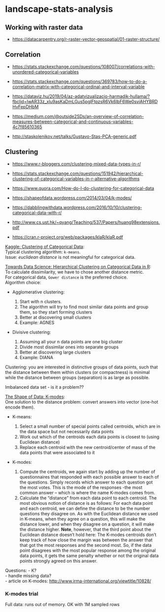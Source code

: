 # landscape-stats-analysis

## Working with raster data

- https://datacarpentry.org/r-raster-vector-geospatial/01-raster-structure/

## Correlation
- https://stats.stackexchange.com/questions/108007/correlations-with-unordered-categorical-variables
- https://stats.stackexchange.com/questions/369783/how-to-do-a-correlation-matrix-with-categorical-ordinal-and-interval-variable

- https://dataviz.hu/2019/04/az-adatvizualizacio-harmadik-hullama/?fbclid=IwAR33z_xlu9asKaDmLGus5pglFtpzsR6Vk6lbF6We0sviAHYBRDHvFepDHbM

- https://medium.com/@outside2SDs/an-overview-of-correlation-measures-between-categorical-and-continuous-variables-4c7f85610365

- http://staskolenikov.net/talks/Gustavo-Stas-PCA-generic.pdf


## Clustering
- https://www.r-bloggers.com/clustering-mixed-data-types-in-r/
- https://stats.stackexchange.com/questions/151942/hierarchical-clustering-of-categorical-variables-in-r-alternative-algorithms
- https://www.quora.com/How-do-I-do-clustering-for-categorical-data
- https://shapeofdata.wordpress.com/2014/03/04/k-modes/

- https://dabblingwithdata.wordpress.com/2016/10/10/clustering-categorical-data-with-r/
- http://www.cs.ust.hk/~qyang/Teaching/537/Papers/huang98extensions.pdf
- https://cran.r-project.org/web/packages/klaR/klaR.pdf

[Kaggle: Clustering of Categorical Data](https://www.kaggle.com/vijjikiran/clustering-of-categorical-data):  
Typical clustering algorithm: `k-means`.  
Issue: _euclidean distance_ is not meaningful for categorical data.  

[Towards Data Science: Hierarchical Clustering on Categorical Data in R](https://towardsdatascience.com/hierarchical-clustering-on-categorical-data-in-r-a27e578f2995):   
To calculate dissimilarity, we have to chose another distance metric.  
For categorical data, `Gower distance` is the preferred choice.   
Algorithm choice:  
- Agglomerative clustering: 
    1. Start with n clusters.   
    2. The algorithm will try to find most similar data points and group them, so they start forming clusters
    3. Better at discovering small clusters  
    4. Example: AGNES  

- Divisive clustering:  
    1. Assuming all your n data points are one big cluster  
    2. Divide most dissimilar ones into separate groups
    3. Better at discovering large clusters  
    4. Example: DIANA  

Clustering: you are interested in distinctive groups of data points, such that the distance between them within clusters (or compactness) is minimal while the distance between groups (separation) is as large as possible.  

Imbalanced data set - is it a problem??


[The Shape of Data: K-modes](https://shapeofdata.wordpress.com/2014/03/04/k-modes/):  
One solution to the distance problem: convert answers into vector (one-hot encode them).  

- K-means:  
    1. Select a small number of special points called centroids, which are in the data space but not necessarily data points  
    2. Work out which of the centroids each data points is closest to  (using Euclidean distance)  
    3. Replace each centroid with the new centroid/center of mass of the data points that were associated to it  

- K-modes:  
    1. Compute the centroids, we again start by adding up the number of questionnaires that responded with each possible answer to each of the questions. Simply records which answer to each question got the most votes. This is the mode of the responses -the most common answer – which is where the name K-modes comes from.  
    2.  Calculate the “distance” from each data point to each centroid. The most obvious notion of distance is as follows: For each data point and each centroid, we can define the distance to be the number questions they disagree on. As with the Euclidean distance we used in K-means, when they agree on a question, this will make the distance lower, and when they disagree on a question, it will make the distance higher. **Note**, however, that the third point about the Euclidean distance doesn’t hold here: The K-modes centroids don’t keep track of how close the margin was between the answer that that got the most responses and the second most. So, if the data point disagrees with the most popular response among the original data points, it gets the same penalty whether or not the original data points strongly agreed on this answer.  

Questions:
    - K?  
    - handle missing data?  
    - article on K-modes: http://www.irma-international.org/viewtitle/10828/

### K-modes trial
Full data: runs out of memory. OK with 1M sampled rows